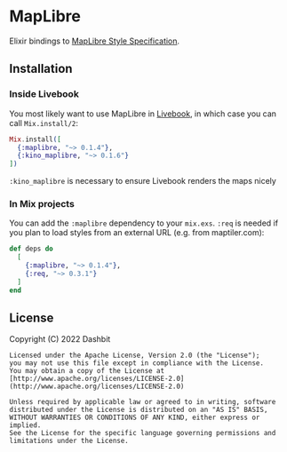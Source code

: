 # MapLibre

Elixir bindings to [MapLibre Style
Specification](https://maplibre.org/maplibre-gl-js/docs/style-spec/).

## Installation

### Inside Livebook

You most likely want to use MapLibre in [Livebook](https://github.com/livebook-dev/livebook), in
which case you can call `Mix.install/2`:

```elixir
Mix.install([
  {:maplibre, "~> 0.1.4"},
  {:kino_maplibre, "~> 0.1.6"}
])
```

`:kino_maplibre` is necessary to ensure Livebook renders the maps nicely

### In Mix projects

You can add the `:maplibre` dependency to your `mix.exs`.  `:req` is needed if you plan to load styles from an external URL (e.g. from maptiler.com):

```elixir
def deps do
  [
    {:maplibre, "~> 0.1.4"},
    {:req, "~> 0.3.1"}
  ]
end
```

## License

Copyright (C) 2022 Dashbit

    Licensed under the Apache License, Version 2.0 (the "License");
    you may not use this file except in compliance with the License.
    You may obtain a copy of the License at [http://www.apache.org/licenses/LICENSE-2.0](http://www.apache.org/licenses/LICENSE-2.0)

    Unless required by applicable law or agreed to in writing, software
    distributed under the License is distributed on an "AS IS" BASIS,
    WITHOUT WARRANTIES OR CONDITIONS OF ANY KIND, either express or implied.
    See the License for the specific language governing permissions and
    limitations under the License.
